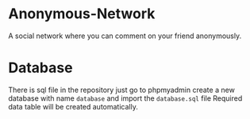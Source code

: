 # Anonymous-Network
 A social network where you can comment on your friend anonymously.
 
 # Database 
 There is sql file in the repository just go to phpmyadmin create a new database with name `database` and import the `database.sql` file Required data table will be created automatically.
 

